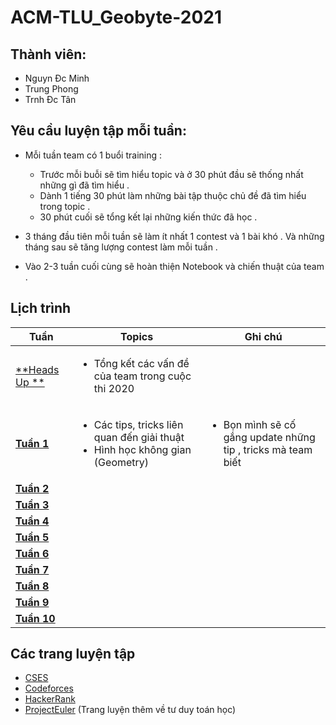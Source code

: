 # ACM-TLU_Geobyte-2021
## Thành viên:
- Nguyn Đc Minh
- Trung Phong
- Trnh Đc Tân

## Yêu cầu luyện tập mỗi tuần:
- Mỗi tuần team có 1 buổi training : </br>

    * Trước mỗi buỗi sẽ tìm hiểu topic và ở 30 phút đầu sẽ thống nhất những gì đã tìm hiểu .  
    * Dành 1 tiếng 30 phút làm những bài tập thuộc chủ đề đã tìm hiểu trong topic .
    * 30 phút cuối sẽ tổng kết lại những kiến thức đã học .
- 3 tháng đầu tiên mỗi tuần sẽ làm ít nhất 1 contest và 1 bài khó . Và những tháng sau sẽ tăng lượng contest làm mỗi tuần .
- Vào 2-3 tuần cuối cùng sẽ hoàn thiện Notebook và chiến thuật của team .
## Lịch trình
|Tuần|Topics|Ghi chú|
| --- | --- | --- |
|[**Heads Up **](https://github.com/Drake1st/ACM-OLP-2021-TLU)| <ul><li>Tổng kết các vấn đề của team trong cuộc thi 2020 </li> ||
|[**Tuần 1**](https://github.com/M1st-tlu/ACM-2021-TLU_Geobyte/tree/main/Tu%E1%BA%A7n%201)|<ul><li> Các tips, tricks liên quan đến giải thuật</li><li> Hình học không gian (Geometry) </li> |<ul><li> Bọn mình sẽ cố gắng update những tip , tricks mà team biết </li>|
|[**Tuần 2**](https://github.com/Drake1st/ACM-OLP-2021-TLU)|||
|[**Tuần 3**](https://github.com/Drake1st/ACM-OLP-2021-TLU)|||
|[**Tuần 4**](https://github.com/Drake1st/ACM-OLP-2021-TLU)|||
|[**Tuần 5**](https://github.com/Drake1st/ACM-OLP-2021-TLU)|||
|[**Tuần 6**](https://github.com/Drake1st/ACM-OLP-2021-TLU)|||
|[**Tuần 7**](https://github.com/Drake1st/ACM-OLP-2021-TLU)|||
|[**Tuần 8**](https://github.com/Drake1st/ACM-OLP-2021-TLU)|||
|[**Tuần 9**](https://github.com/Drake1st/ACM-OLP-2021-TLU)|||
|[**Tuần 10**](https://github.com/Drake1st/ACM-OLP-2021-TLU)|||


## Các trang luyện tập
   - [CSES](https://cses.fi/problemset/)
   - [Codeforces](https://codeforces.com/)
   - [HackerRank](https://www.hackerrank.com/)
   - [ProjectEuler](https://projecteuler.net/) (Trang luyện thêm về tư duy toán học)

